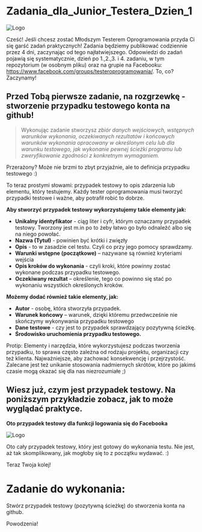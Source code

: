 
# Zadania_dla_Junior_Testera_Dzien_1


<img alt="Logo" src="https://blog.testuj.pl/wp-content/uploads/2018/07/testujpl_logo.png">

Cześć! 
Jeśli chcesz zostać Młodszym Testerem Oprogramowania przyda Ci się garść zadań praktycznych! 
Zadania będziemy publikować codziennie przez 4 dni, zaczynając od tego najłatwiejszego. 
Odpowiedzi do zadań pojawią się systematycznie, dzień po 1.,2.,3. i 4. zadaniu, w tym repozytorium (w osobnym pliku) oraz na grupie na Facebooku: https://www.facebook.com/groups/testeroprogramowania/. 
To, co? Zaczynamy!



## Przed Tobą pierwsze zadanie, na rozgrzewkę - stworzenie przypadku testowego konta na github!  

> Wykonując zadanie stworzysz *zbiór danych wejściowych, wstępnych warunków wykonania, oczekiwanych rezultatów i końcowych warunków  wykonania opracowany w określonym celu lub dla warunku testowego, jak wykonanie pewnej ścieżki programu lub zweryfikowanie zgodności z konkretnym wymaganiem.* 


Przerażony?
Może nie brzmi to zbyt przyjaźnie, ale to definicja przypadku testowego :)

To teraz prostymi słowami: przypadek testowy to opis zdarzenia lub elementu, który testujemy. Każdy tester oprogramowania musi tworzyć przypadki testowe i ważne, aby potrafił robić to dobrze.



**Aby stworzyć przypadek testowy wykorzystujemy takie elementy jak:**

* **Unikalny identyfikator** - ciąg liter i cyfr, którym oznaczamy przypadek testowy. Tworzony jest m.in po to żeby łatwo go było odnaleźć albo się na niego powołać.
* **Nazwa (Tytuł)**  - powinien być krótki i zwięzły 
* **Opis** - to w zasadzie cel testu. Czyli co przy jego pomocy sprawdzamy.  
* **Warunki wstępne (początkowe)** – nazywane są również kryteriami wejścia
* **Opis kroków do wykonania** - czyli kroki, które powinny zostać wykonane podczas przypadku testowego.
* **Oczekiwany rezultat** – określenie, tego co powinno się stać po wykonaniu wszystkich określonych kroków.


**Możemy dodać również takie elementy, jak:**

* **Autor** - osobę, która stworzyła przypadek.
* **Warunek końcowy** – warunek, dzięki któremu przedwcześnie nie skończymy wykonywania przypadku testowego
* **Dane testowe** - czy jest to przypadek sprawdzający pozytywną ścieżkę.
* **Środowisko uruchomienia przypadku testowego.**

 
Protip: Elementy i narzędzia, które wykorzystujesz podczas tworzenia przypadku, to sprawa często zależna od rodzaju projektu, organizacji czy też klienta. Najważniejsze, aby zachować konsekwencję i przejrzystość. Zalecane jest też unikanie stosowania nadmiernych skrótów, które po jakimś czasie mogą okazać się dla nas niezrozumiałe ;)



## Wiesz już, czym jest przypadek testowy. Na poniższym przykładzie zobacz, jak to może wyglądać praktyce.



**Oto przypadek testowy dla funkcji logowania się do Facebooka**

<img alt="Logo" src="https://blog.testuj.pl/wp-content/uploads/2018/07/przypadek-testowy-testuj.jpg">



Oto cały przypadek testowy, który jest gotowy do wykonania testu.
Nie jest, aż tak skomplikowany, jak mogłoby się to z początku wydawać. :)

Teraz Twoja kolej!

# Zadanie do wykonania:
Stwórz przypadek testowy (pozytywną ścieżkę) do stworzenia konta na github.  

Powodzenia!

